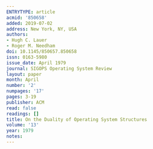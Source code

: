 ```yaml
---
ENTRYTYPE: article
acmid: '850658'
added: 2019-07-02
address: New York, NY, USA
authors:
- Hugh C. Lauer
- Roger M. Needham
doi: 10.1145/850657.850658
issn: 0163-5980
issue_date: April 1979
journal: SIGOPS Operating System Review
layout: paper
month: April
number: '2'
numpages: '17'
pages: 3-19
publisher: ACM
read: false
readings: []
title: On the Duality of Operating System Structures
volume: '13'
year: 1979
notes:
---
```

